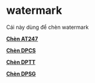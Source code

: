 # watermark
Cái này dùng để chèn watermark

**[Chèn AT247](https://baothienphuoc.github.io/watermark/watermark.html)**


**[Chèn DPCS](https://baothienphuoc.github.io/watermark/watermarkDPCS.html)**


**[Chèn DPTT](https://baothienphuoc.github.io/watermark/watermarkTT.html)**


**[Chèn DPSG](https://baothienphuoc.github.io/watermark/watermarkDPSG.html)**
